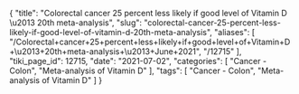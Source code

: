 {
    "title": "Colorectal cancer 25 percent less likely if good level of Vitamin D \u2013 20th meta-analysis",
    "slug": "colorectal-cancer-25-percent-less-likely-if-good-level-of-vitamin-d-20th-meta-analysis",
    "aliases": [
        "/Colorectal+cancer+25+percent+less+likely+if+good+level+of+Vitamin+D+\u2013+20th+meta-analysis+\u2013+June+2021",
        "/12715"
    ],
    "tiki_page_id": 12715,
    "date": "2021-07-02",
    "categories": [
        "Cancer - Colon",
        "Meta-analysis of Vitamin D"
    ],
    "tags": [
        "Cancer - Colon",
        "Meta-analysis of Vitamin D"
    ]
}